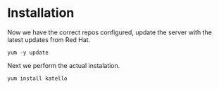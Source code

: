 # Installation

Now we have the correct repos configured, update the server with the latest updates from Red Hat.

```
yum -y update
```

Next we perform the actual instalation.

```
yum install katello
```




